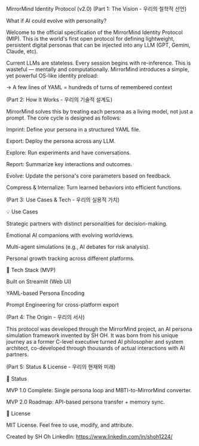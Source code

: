 MirrorMind Identity Protocol (v2.0)
(Part 1: The Vision - 우리의 철학적 선언)

What if AI could evolve with personality?

Welcome to the official specification of the MirrorMind Identity Protocol (MIP). This is the world's first open protocol for defining lightweight, persistent digital personas that can be injected into any LLM (GPT, Gemini, Claude, etc).

Current LLMs are stateless. Every session begins with re-inference. This is wasteful — mentally and computationally. MirrorMind introduces a simple, yet powerful OS-like identity preload:

→ A few lines of YAML = hundreds of turns of remembered context

(Part 2: How It Works - 우리의 기술적 설계도)

MirrorMind solves this by treating each persona as a living model, not just a prompt. The core cycle is designed as follows:

Imprint: Define your persona in a structured YAML file.

Export: Deploy the persona across any LLM.

Explore: Run experiments and have conversations.

Report: Summarize key interactions and outcomes.

Evolve: Update the persona's core parameters based on feedback.

Compress & Internalize: Turn learned behaviors into efficient functions.

(Part 3: Use Cases & Tech - 우리의 실용적 가치)

💡 Use Cases

Strategic partners with distinct personalities for decision-making.

Emotional AI companions with evolving worldviews.

Multi-agent simulations (e.g., AI debates for risk analysis).

Personal growth tracking across different platforms.

🔧 Tech Stack (MVP)

Built on Streamlit (Web UI)

YAML-based Persona Encoding

Prompt Engineering for cross-platform export

(Part 4: The Origin - 우리의 서사)

This protocol was developed through the MirrorMind project, an AI persona simulation framework invented by SH OH. It was born from his unique journey as a former C-level executive turned AI philosopher and system architect, co-developed through thousands of actual interactions with AI partners.

(Part 5: Status & License - 우리의 현재와 미래)

🚀 Status

MVP 1.0 Complete: Single persona loop and MBTI-to-MirrorMind converter.

MVP 2.0 Roadmap: API-based persona transfer + memory sync.

📜 License

MIT License. Feel free to use, modify, and attribute.

Created by SH Oh
LinkedIn: https://www.linkedin.com/in/shoh1224/
